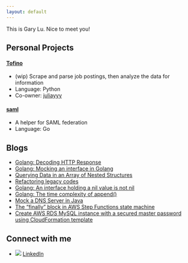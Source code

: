 ```yaml
---
layout: default
---
```


This is Gary Lu. Nice to meet you!

## Personal Projects
#### [Tofino](https://github.com/glucn/tofino)
- (wip) Scrape and parse job postings, then analyze the data for information
- Language: Python
- Co-owner: [juliayyy](https://github.com/juliayyy)

#### [saml](https://github.com/glucn/saml)
- A helper for SAML federation
- Language: Go

## Blogs
- [Golang: Decoding HTTP Response](https://glucn.wordpress.com/2018/02/11/decoding-http-response-in-golang/)
- [Golang: Mocking an interface in Golang](https://glucn.wordpress.com/2018/03/04/mocking-an-interface-in-golang/)
- [Querying Data in an Array of Nested Structures](https://glucn.wordpress.com/2018/03/12/querying-data-in-an-array-of-nested-structures/)
- [Refactoring legacy codes](https://glucn.wordpress.com/2018/04/11/refactoring-legacy-codes/)
- [Golang: An interface holding a nil value is not nil](https://medium.com/@glucn/golang-an-interface-holding-a-nil-value-is-not-nil-bb151f472cc7?source=github)
- [Golang: The time complexity of append()](https://medium.com/vendasta/golang-the-time-complexity-of-append-2177dcfb6bad?source=github)
- [Mock a DNS Server in Java](https://medium.com/swlh/mock-a-dns-server-in-java-a810b9338872?source=github)
- [The “finally” block in AWS Step Functions state machine](https://medium.com/swlh/the-finally-block-in-aws-step-functions-state-machine-40048faaeffe?source=github)
- [Create AWS RDS MySQL instance with a secured master password using CloudFormation template](https://levelup.gitconnected.com/create-aws-rds-mysql-instance-with-a-secured-master-password-using-cloudformation-template-c3a767062972?source=github)

## Connect with me
- ![](https://i.stack.imgur.com/gVE0j.png) [LinkedIn](https://www.linkedin.com/in/gary-yue-lu)
